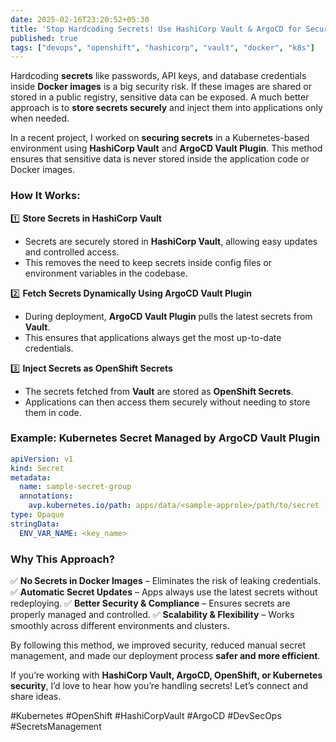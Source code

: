 ```yaml
---
date: 2025-02-16T23:20:52+05:30
title: 'Stop Hardcoding Secrets! Use HashiCorp Vault & ArgoCD for Secure Deployments'
published: true
tags: ["devops", "openshift", "hashicorp", "vault", "docker", "k8s"]
---
```

Hardcoding **secrets** like passwords, API keys, and database credentials inside **Docker images** is a big security risk. If these images are shared or stored in a public registry, sensitive data can be exposed. A much better approach is to **store secrets securely** and inject them into applications only when needed.

In a recent project, I worked on **securing secrets** in a Kubernetes-based environment using **HashiCorp Vault** and **ArgoCD Vault Plugin**. This method ensures that sensitive data is never stored inside the application code or Docker images.

### How It Works:

1️⃣ **Store Secrets in HashiCorp Vault**
   - Secrets are securely stored in **HashiCorp Vault**, allowing easy updates and controlled access.
   - This removes the need to keep secrets inside config files or environment variables in the codebase.

2️⃣ **Fetch Secrets Dynamically Using ArgoCD Vault Plugin**
   - During deployment, **ArgoCD Vault Plugin** pulls the latest secrets from **Vault**.
   - This ensures that applications always get the most up-to-date credentials.

3️⃣ **Inject Secrets as OpenShift Secrets**
   - The secrets fetched from **Vault** are stored as **OpenShift Secrets**.
   - Applications can then access them securely without needing to store them in code.

### Example: Kubernetes Secret Managed by ArgoCD Vault Plugin

```yaml
apiVersion: v1
kind: Secret
metadata:
  name: sample-secret-group
  annotations:
    avp.kubernetes.io/path: apps/data/<sample-approle>/path/to/secret
type: Opaque
stringData:
  ENV_VAR_NAME: <key_name>
```

### Why This Approach?

✅ **No Secrets in Docker Images** – Eliminates the risk of leaking credentials.
✅ **Automatic Secret Updates** – Apps always use the latest secrets without redeploying.
✅ **Better Security & Compliance** – Ensures secrets are properly managed and controlled.
✅ **Scalability & Flexibility** – Works smoothly across different environments and clusters.

By following this method, we improved security, reduced manual secret management, and made our deployment process **safer and more efficient**.

If you’re working with **HashiCorp Vault, ArgoCD, OpenShift, or Kubernetes security**, I’d love to hear how you’re handling secrets! Let’s connect and share ideas.

#Kubernetes #OpenShift #HashiCorpVault #ArgoCD #DevSecOps #SecretsManagement

